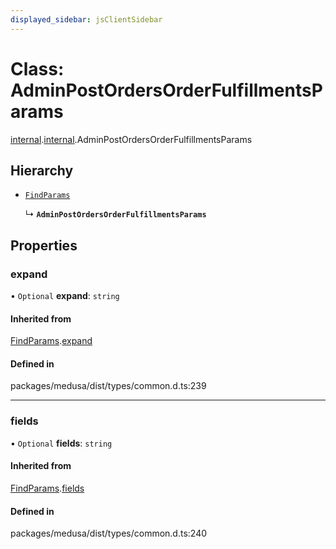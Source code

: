 ```yaml
---
displayed_sidebar: jsClientSidebar
---
```


# Class: AdminPostOrdersOrderFulfillmentsParams

[internal](../modules/internal-8.md).[internal](../modules/internal-8.internal.md).AdminPostOrdersOrderFulfillmentsParams

## Hierarchy

- [`FindParams`](internal-6.FindParams.md)

  ↳ **`AdminPostOrdersOrderFulfillmentsParams`**

## Properties

### expand

• `Optional` **expand**: `string`

#### Inherited from

[FindParams](internal-6.FindParams.md).[expand](internal-6.FindParams.md#expand)

#### Defined in

packages/medusa/dist/types/common.d.ts:239

___

### fields

• `Optional` **fields**: `string`

#### Inherited from

[FindParams](internal-6.FindParams.md).[fields](internal-6.FindParams.md#fields)

#### Defined in

packages/medusa/dist/types/common.d.ts:240
